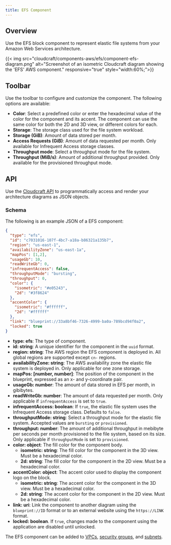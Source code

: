 ```yaml
---
title: EFS Component
---
```

## Overview

Use the EFS block component to represent elastic file systems from your Amazon Web Services architecture.

{{< img src="cloudcraft/components-aws/efs/component-efs-diagram.png" alt="Screenshot of an isometric Cloudcraft diagram showing the 'EFS' AWS component." responsive="true" style="width:60%;">}}

## Toolbar

Use the toolbar to configure and customize the component. The following options are available:

- **Color**: Select a predefined color or enter the hexadecimal value of the color for the component and its accent. The component can use the same color for both the 2D and 3D view, or different colors for each.
- **Storage**: The storage class used for the file system workload.
- **Storage (GiB)**: Amount of data stored per month.
- **Access Requests (GiB)**: Amount of data requested per month. Only available for Infrequent Access storage classes.
- **Throughput mode**: Select a throughput mode for the file system.
- **Throughput (MiB/s)**: Amount of additional throughput provided. Only available for the provisioned throughput mode.

## API

Use the [Cloudcraft API][1] to programmatically access and render your architecture diagrams as JSON objects. 

### Schema

The following is an example JSON of a EFS component:

```json
{
  "type": "efs",
  "id": "c7031016-107f-4bc7-a18a-b86321a135b7",
  "region": "us-east-1",
  "availabilityZone": "us-east-1a",
  "mapPos": [1,2],
  "usageGb": 10,
  "readWriteGb": 0,
  "infrequentAccess": false,
  "throughputMode": "bursting",
  "throughput": 0,
  "color": {
    "isometric": "#e05243",
    "2d": "#3f8624"
  },
  "accentColor": {
    "isometric": "#ffffff",
    "2d": "#ffffff"
  },
  "link": "blueprint://33a8bf46-7326-4999-ba0a-789bcd94f0a2",
  "locked": true
}
```

- **type: efs**: The type of component.
- **id: string**: A unique identifier for the component in the `uuid` format.
- **region: string**: The AWS region the EFS component is deployed in. All global regions are supported except `cn-` regions.
- **availabilityZone: string**: The AWS availability zone the elastic file system is deployed in. Only applicable for one zone storage.
- **mapPos: [number, number]**: The position of the component in the blueprint, expressed as an x- and y-coordinate pair.
- **usageGb: number**: The amount of data stored in EFS per month, in gibibytes.
- **readWriteGb: number**: The amount of data requested per month. Only applicable if `infrequentAccess` is set to `true`.
- **infrequentAccess: boolean**: If `true`, the elastic file system uses the Infrequent Access storage class. Defaults to `false`.
- **throughputMode: string**: Select a throughput mode for the elastic file system. Accepted values are `bursting` or `provisioned`.
- **throughput: number**: The amount of additional throughput in mebibyte per seconds per month provisioned to the file system, based on its size. Only applicable if `throughputMode` is set to `provisioned`.
- **color: object**: The fill color for the component body.
  - **isometric: string**: The fill color for the component in the 3D view. Must be a hexadecimal color.
  - **2d: string**: The fill color for the component in the 2D view. Must be a hexadecimal color.
- **accentColor: object**: The accent color used to display the component logo on the block.
  - **isometric: string**: The accent color for the component in the 3D view. Must be a hexadecimal color.
  - **2d: string**: The accent color for the component in the 2D view. Must be a hexadecimal color.
- **link: uri**: Link the component to another diagram using the `blueprint://ID` format or to an external website using the `https://LINK` format.
- **locked: boolean**. If `true`, changes made to the component using the application are disabled until unlocked.

The EFS component can be added to [VPCs][2], [security groups][3], and [subnets][4].

[1]: https://developers.cloudcraft.co/
[2]: /ja/cloudcraft/components-aws/vpc/
[3]: /ja/cloudcraft/components-aws/security-group/
[4]: /ja/cloudcraft/components-aws/subnet/
